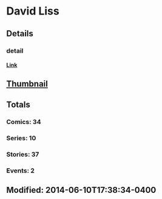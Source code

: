 # David  Liss 
## Details
### detail
#### [Link](http://marvel.com/comics/creators/10104/david_liss?utm_campaign=apiRef&utm_source=225578a89fc76f3d20fbffda5d17a88d)
## [Thumbnail](http://i.annihil.us/u/prod/marvel/i/mg/b/40/image_not_available.jpg)
## Totals
### Comics: 34
### Series: 10
### Stories: 37
### Events: 2
## Modified: 2014-06-10T17:38:34-0400